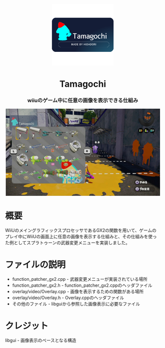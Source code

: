 <p align="center"> 
  <img src="img/Tamagochi_logo.png" alt="Tamagochi Logo" width="200px" height="200px">
</p>

<h1 align="center"> Tamagochi </h1>
<h3 align="center"> wiiuのゲーム中に任意の画像を表示できる仕組み</h3>

<p align="center"> 
  <img src="img/F7GsqeAa0AAkm1A.jpg" alt="menu" height="282px" width="501px">
</p>

# 概要

WiiUのメイングラフィックスプロセッサであるGX2の関数を用いて、ゲームのプレイ中にWiiUの画面上に任意の画像を表示する仕組みと、その仕組みを使った例としてスプラトゥーンの武器変更メニューを実装しました。

# ファイルの説明

 - function_patcher_gx2.cpp - 武器変更メニューが実装されている場所
 - function_patcher_gx2.h - function_patcher_gx2.cppのヘッダファイル
 - overlay/video/Overlay.cpp - 画像を表示するための関数がある場所
 - overlay/video/Overlay.h - Overlay.cppのヘッダファイル
 - その他のファイル - libguiから参照した画像表示に必要なファイル

# クレジット

libgui - 画像表示のベースとなる構造
